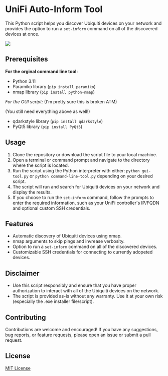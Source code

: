 # UniFi Auto-Inform Tool

This Python script helps you discover Ubiquiti devices on your network and provides the option to run a `set-inform` command on all of the discovered devices at once.

![](https://raw.githubusercontent.com/MaxBroome/HomelabHomepage/main/data/UniFi%20Tool.gif)

## Prerequisites

**For the orginal command line tool:**
- Python 3.11
- Paramiko library (`pip install paramiko`)
- nmap library (`pip install python-nmap`)

*For the GUI script:*
(I'm pretty sure this is broken ATM)

(You still need everything above as well!)
- qdarkstyle library (`pip install qdarkstyle`)
- PyQt5 library (`pip install PyQt5`)

## Usage

1. Clone the repository or download the script file to your local machine.
2. Open a terminal or command prompt and navigate to the directory where the script is located.
3. Run the script using the Python interpreter with either: `python gui-tool.py` or `python command-line-tool.py` depending on your desired script.
4. The script will run and search for Ubiquiti devices on your network and display the results.
5. If you choose to run the `set-inform` command, follow the prompts to enter the required information, such as your UniFi controller's IP/FQDN and optional custom SSH credentials.

## Features

- Automatic discovery of Ubiquiti devices using nmap.
- nmap arguments to skip pings and invrease verbosity.
- Option to run a `set-inform` command on all of the discovered devices.
- Customizable SSH credentials for connecting to currently adopeted devices.

## Disclaimer

- Use this script responsibly and ensure that you have proper authorization to interact with all of the Ubiquiti devices on the network.
- The script is provided as-is without any warranty. Use it at your own risk (especially the .exe installer file/script).

## Contributing

Contributions are welcome and encouraged! If you have any suggestions, bug reports, or feature requests, please open an issue or submit a pull request.

## License

[MIT License](LICENSE)
